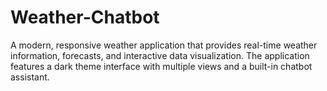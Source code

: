 # Weather-Chatbot
A modern, responsive weather application that provides real-time weather information, forecasts, and interactive data visualization. The application features a dark theme interface with multiple views and a built-in chatbot assistant.
